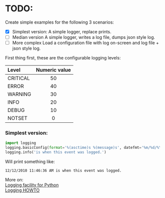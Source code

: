 # TODO:
Create simple examples for the following 3 scenarios:

- [X] Simplest version:
  A simple logger, replace prints.
- [ ] Median version
  A simple logger, writes a log file, dumps json style log.
- [ ] More complex
 Load a configuration file with log on-screen and log file + json style log.

First thing first, these are the configurable logging levels:

<div align="center">

| Level      | Numeric value |
| :---       |    :---:      |
| CRITICAL   |     50        |
| ERROR      |     40        |
| WARNING    |     30        |
| INFO       |     20        |
| DEBUG      |     10        |
| NOTSET     |      0        |

</div>

### Simplest version:
```python
import logging
logging.basicConfig(format='%(asctime)s %(message)s', datefmt='%m/%d/%Y %I:%M:%S %p', level=logging.INFO)
logging.info('is when this event was logged.')
```
Will print something like:
```
12/12/2010 11:46:36 AM is when this event was logged.
```

More on:   
[Logging facility for Python](https://docs.python.org/3/library/logging.html)  
[Logging HOWTO](https://docs.python.org/3/howto/logging.html#logging-basic-tutorial)
